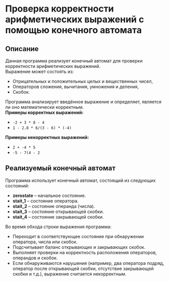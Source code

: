 # Проверка корректности арифметических выражений с помощью конечного автомата

## Описание
Данная программа реализует конечный автомат для проверки корректности арифметических выражений.  
Выражение может состоять из:
- Отрицательных и положительных целых и вещественных чисел,
- Операторов сложения, вычитания, умножения и деления,
- Скобок.

Программа анализирует введённое выражение и определяет, является ли оно математически корректным.  
**Примеры корректных выражений:**
- `-2 + 3 * 8 - 4`
- `1 - 2.8 * 6/(3 - 6) * (-4)`

**Примеры некорректных выражений:**
- `2 + -4 * 5`
- `-5 - 7(4 - 2`

## Реализуемый конечный автомат
Программа использует конечный автомат, состоящий из следующих состояний:
- **zerostate** – начальное состояние.
- **stait_1** – состояние оператора.
- **stait_2** – состояние операнда (числа).
- **stait_3** – состояние открывающей скобки.
- **stait_4** – состояние закрывающей скобки.

Во время обхода строки выражения программа:
- Переходит в соответствующее состояние при обнаружении оператора, числа или скобок.
- Подсчитывает баланс открывающих и закрывающих скобок.
- Выполняет проверки на корректность расположения операторов, операндов и скобок.
- Если обнаруживаются нарушения (например, два оператора подряд, оператор после открывающей скобки, отсутствие закрывающей скобки и т.д.), выражение считается некорректным.

